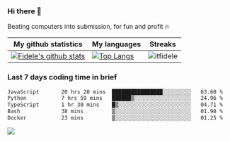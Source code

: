 ### Hi there 👋
<p>Beating computers into submission, for fun and profit 🔥</p>

|My github statistics|My languages|Streaks|
|-|-|-|
|[![Fidele's github stats](https://github-readme-stats.vercel.app/api?username=itfidele&count_private=true&show_icons=true&theme=dark&hide_title=true)](https://github.com/itfidele)|[![Top Langs](https://github-readme-stats.vercel.app/api/top-langs/?username=itfidele&show_icons=true&langs_count=8&theme=dark&layout=compact&hide_title=true)](https://github.com/itfidele)|![itfidele](https://github-readme-streak-stats.herokuapp.com/?user=itfidele&theme=dark)

### Last 7 days coding time in brief
<!--START_SECTION:waka-->

```txt
JavaScript       20 hrs 20 mins  ████████████████░░░░░░░░░   63.60 %
Python           7 hrs 59 mins   ██████▒░░░░░░░░░░░░░░░░░░   24.96 %
TypeScript       1 hr 30 mins    █▒░░░░░░░░░░░░░░░░░░░░░░░   04.71 %
Bash             38 mins         ▒░░░░░░░░░░░░░░░░░░░░░░░░   01.98 %
Docker           23 mins         ▒░░░░░░░░░░░░░░░░░░░░░░░░   01.25 %
```

<!--END_SECTION:waka-->

![](https://komarev.com/ghpvc/?username=itfidele)
